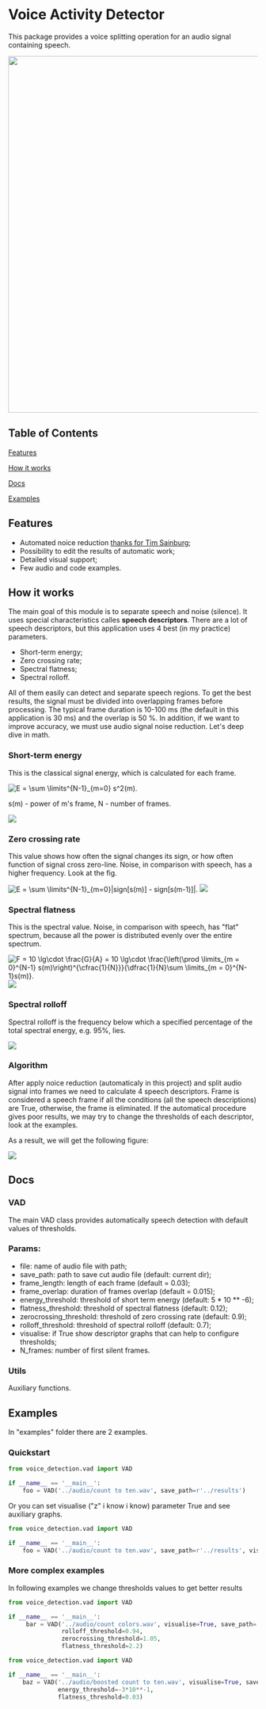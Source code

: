 # Voice Activity Detector

This package provides a voice splitting operation for an audio signal containing speech.

<img src="pictures/comparison.png" width="1080" height=720>

## Table of Contents
[Features](#FEAT)

[How it works](#HIW)

[Docs](#DOCS)

[Examples](#Ex)

<a name="FEAT"/>

## Features
* Automated noice reduction [thanks for Tim Sainburg](https://pypi.org/project/noisereduce/);
* Possibility to edit the results of automatic work;
* Detailed visual support;
* Few audio and code examples.


<a name="HIW"/>

## How it works
The main goal of this module is to separate speech and noise (silence). It uses special characteristics calles **speech descriptors**. There are a lot of speech descriptors, but this application uses 4 best (in my practice) parameters.

* Short-term energy;
* Zero crossing rate;
* Spectral flatness;
* Spectral rolloff.

All of them easily can detect and separate speech regions. To get the best results, the signal must be divided into overlapping frames before processing. The typical frame duration is 10-100 ms (the default in this application is 30 ms) and the overlap is 50 %. In addition, if we want to improve accuracy, we must use audio signal noise reduction.
Let's deep dive in math.

### Short-term energy
This is the classical signal energy, which is calculated for each frame.

<img src="https://latex.codecogs.com/png.latex?E&space;=&space;\sum&space;\limits^{N-1}_{m=0}&space;s^2(m)." title="E = \sum \limits^{N-1}_{m=0} s^2(m)." />

s(m) - power of m's frame, N - number of frames.

<img src="pictures/short_term_energy.png">

### Zero crossing rate
This value shows how often the signal changes its sign, or how often function of signal cross zero-line. Noise, in comparison with speech, has a higher frequency. Look at the fig.

<img src="https://latex.codecogs.com/png.latex?E&space;=&space;\sum&space;\limits^{N-1}_{m=0}|sign[s(m)]&space;-&space;sign[s(m-1)]|." title="E = \sum \limits^{N-1}_{m=0}|sign[s(m)] - sign[s(m-1)]|." />

<img src="pictures/zero_crossing_rate.png">

### Spectral flatness
This is the spectral value. Noise, in comparison with speech, has "flat" spectrum, because all the power is distributed evenly over the entire spectrum.

<img src="https://latex.codecogs.com/png.latex?F&space;=&space;10&space;\lg\cdot&space;\frac{G}{A}&space;=&space;10&space;\lg\cdot&space;\frac{\left(\prod&space;\limits_{m&space;=&space;0}^{N-1}&space;s(m)\right)^{\cfrac{1}{N}}}{\dfrac{1}{N}\sum&space;\limits_{m&space;=&space;0}^{N-1}s(m)}." title="F = 10 \lg\cdot \frac{G}{A} = 10 \lg\cdot \frac{\left(\prod \limits_{m = 0}^{N-1} s(m)\right)^{\cfrac{1}{N}}}{\dfrac{1}{N}\sum \limits_{m = 0}^{N-1}s(m)}." />

<img src="pictures/spectral_flatness.png">

### Spectral rolloff
Spectral rolloff is the frequency below which a specified percentage of the total spectral energy, e.g. 95%, lies.

<img src="pictures/spectral_rolloff.png">

### Algorithm
After apply noice reduction (automaticaly in this project) and split audio signal into frames we need to calculate 4 speech descriptors. Frame is considered a speech frame if all the conditions (all the speech descriptions) are True, otherwise, the frame is eliminated. 
If the automatical procedure gives poor results, we may try to change the thresholds of each descriptor, look at the examples.

As a result, we will get the following figure:

<img src="pictures/descriptors.png">

<a name="DOCS"/>

## Docs
### VAD
The main VAD class provides automatically speech detection with default values of thresholds.

### Params:
* file: name of audio file with path;
* save_path: path to save cut audio file (default: current dir);
* frame_length: length of each frame (default = 0.03);
* frame_overlap: duration of frames overlap (default = 0.015);
* energy_threshold: threshold of short term energy (default: 5 * 10 ** -6);
* flatness_threshold: threshold of spectral flatness (default: 0.12);
* zerocrossing_threshold: threshold of zero crossing rate (default: 0.9);
* rolloff_threshold: threshold of spectral rolloff (default: 0.7);
* visualise: if True show descriptor graphs that can help to configure thresholds;
* N_frames: number of first silent frames.

### Utils
Auxiliary functions.

<a name="Ex"/>

## Examples
In "examples" folder there are 2 examples. 
### Quickstart

```python
from voice_detection.vad import VAD

if __name__ == '__main__':
    foo = VAD('../audio/count to ten.wav', save_path=r'../results')
```
Or you can set visualise ("z" i know i know) parameter True and see auxiliary graphs.

```python
from voice_detection.vad import VAD

if __name__ == '__main__':
    foo = VAD('../audio/count to ten.wav', save_path=r'../results', visualise=True)
```

### More complex examples
In following examples we change thresholds values to get better results

```python
from voice_detection.vad import VAD

if __name__ == '__main__':
     bar = VAD('../audio/count colors.wav', visualise=True, save_path='../results',
               rolloff_threshold=0.94,
               zerocrossing_threshold=1.05,
               flatness_threshold=2.2)
```

```python
from voice_detection.vad import VAD

if __name__ == '__main__':
    baz = VAD('../audio/boosted count to ten.wav', visualise=True, save_path='../results',
              energy_threshold=-3*10**-1,
              flatness_threshold=0.03)
```
